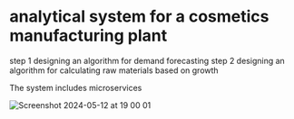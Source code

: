 # analytical system for a cosmetics manufacturing plant
step 1 designing an algorithm for demand forecasting
step 2 designing an algorithm for calculating raw materials based on growth

The system includes microservices
 
![Screenshot 2024-05-12 at 19 00 01](https://github.com/alduinsh/ERP-ML-system/assets/114989693/d9e6dcae-3b1c-40e3-9959-0ae8d43646b5)
